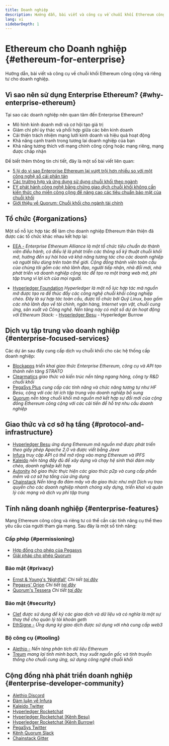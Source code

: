 ```yaml
---
title: Doanh nghiệp
description: Hướng dẫn, bài viết và công cụ về chuỗi khối Ethereum công cộng và riêng tư cho doanh nghiệp
lang: vi
sidebarDepth: 1
---
```


# Ethereum cho Doanh nghiệp {#ethereum-for-enterprise}

<FeaturedText>Hướng dẫn, bài viết và công cụ về chuỗi khối Ethereum công cộng và riêng tư cho doanh nghiệp.</FeaturedText>

## Vì sao nên sử dụng Enterprise Ethereum? {#why-enterprise-ethereum}

Tại sao các doanh nghiệp nên quan tâm đến Enterprise Ethereum?

- Mô hình kinh doanh mới và cơ hội tạo giá trị
- Giảm chi phí ủy thác và phối hợp giữa các bên kinh doanh
- Cải thiện trách nhiệm mạng lưới kinh doanh và hiệu quả hoạt động
- Khả năng cạnh tranh trong tương lai doanh nghiệp của bạn
- Khả năng tương thích với mạng chính công cộng hoặc mạng riêng, mạng được chấp nhận

Để biết thêm thông tin chi tiết, đây là một số bài viết liên quan:

- [5 lý do vì sao Enterprise Ethereum lại vượt trội hơn nhiều so với một công nghệ sổ cái phân tán](https://media.consensys.net/5-reasons-why-enterprise-ethereum-is-so-much-more-than-a-distributed-ledger-technology-c9a89db82cb5)
- [Các trường hợp và ứng dụng sử dụng chuỗi khối theo ngành](https://media.consensys.net/enterprise-ethereum-blockchain-use-cases-and-applications-by-industry-3914d1210049)
- [EY phát hành công nghệ bằng chứng giao dịch chuỗi khối không cần kiến ​​thức cho miền công cộng để nâng cao các tiêu chuẩn bảo mật của chuỗi khối](https://www.ey.com/en_gl/news/2019/04/ey-releases-zero-knowledge-proof-blockchain-transaction-technology-to-the-public-domain-to-advance-blockchain-privacy-standards)
- [Giới thiệu về Quorum: Chuỗi khối cho ngành tài chính](https://medium.com/blockchain-at-berkeley/introduction-to-quorum-blockchain-for-the-financial-sector-58813f84e88c)

## Tổ chức {#organizations}

Một số nỗ lực hợp tác để làm cho doanh nghiệp Ethereum thân thiện đã được các tổ chức khác nhau kết hợp lại:

- [EEA -](https://entethalliance.org/) _Enterprise Ethereum Alliance là một tổ chức tiêu chuẩn do thành viên điều hành, có điều lệ là phát triển các thông số kỹ thuật chuỗi khối mở, hướng đến sự hài hòa và khả năng tương tác cho các doanh nghiệp và người tiêu dùng trên toàn thế giới. Cộng đồng thành viên toàn cầu của chúng tôi gồm các nhà lãnh đạo, người tiếp nhận, nhà đổi mới, nhà phát triển và doanh nghiệp cộng tác để tạo ra một trang web mở, phi tập trung vì lợi ích của mọi người._

- [Hyperledger Foundation](https://hyperledger.org) _Hyperledger là một nỗ lực hợp tác mã nguồn mở được tạo ra để thúc đẩy các công nghệ chuỗi khối công nghiệp chéo. Đây là sự hợp tác toàn cầu, được tổ chức bởi Quỹ Linux, bao gồm các nhà lãnh đạo về tài chính, ngân hàng, Internet vạn vật, chuỗi cung ứng, sản xuất và Công nghệ._ _Nền tảng này có một số dự án hoạt động với Ethereum Stack:_ - [Hyperledger Besu](https://www.hyperledger.org/blog/2019/08/29/announcing-hyperledger-besu) - Hyperledger Burrow

## Dịch vụ tập trung vào doanh nghiệp {#enterprise-focused-services}

Các dự án sau đây cung cấp dịch vụ chuỗi khối cho các hệ thống cấp doanh nghiệp:

- [Blockapps](https://blockapps.net/) _triển khai giao thức Enterprise Ethereum, công cụ và API tạo thành nền tảng STRATO_
- [Clearmatics](https://www.clearmatics.com/about) _giao thức và kiến ​​trúc nền tảng ngang hàng, công ty R&D chuỗi khối_
- [PegaSys Plus](https://pegasys.tech/enterprise/) _cung cấp các tính năng và chức năng tương tự như HF Besu, cộng với các lợi ích tập trung vào doanh nghiệp bổ sung_
- [Quorum](https://docs.goquorum.consensys.io/) _nền tảng chuỗi khối mã nguồn mở kết hợp sự đổi mới của cộng đồng Ethereum công cộng với các cải tiến để hỗ trợ nhu cầu doanh nghiệp_

## Giao thức và cơ sở hạ tầng {#protocol-and-infrastructure}

- [Hyperledger Besu](https://www.hyperledger.org/projects/besu) _ứng dụng Ethereum mã nguồn mở được phát triển theo giấy phép Apache 2.0 và được viết bằng Java_
- [Infura](https://infura.io/) _truy cập API có thể mở rộng vào mạng Ethereum và IPFS_
- [Kaleido](https://kaleido.io/) _nền tảng đầy đủ để xây dựng và chạy hệ sinh thái đám mây chéo, doanh nghiệp kết hợp_
- [Autonity](https://www.clearmatics.com/about/) _bộ giao thức thực hiện các giao thức p2p và cung cấp phần mềm và cơ sở hạ tầng của ứng dụng_
- [Chainstack](https://chainstack.com/) _Nền tảng đa đám mây và đa giao thức như một Dịch vụ trao quyền cho các doanh nghiệp nhanh chóng xây dựng, triển khai và quản lý các mạng và dịch vụ phi tập trung_

## Tính năng doanh nghiệp {#enterprise-features}

Mạng Ethereum công cộng và riêng tư có thể cần các tính năng cụ thể theo yêu cầu của người tham gia mạng. Sau đây là một số tính năng:

### Cấp phép {#permissioning}

- [Hợp đồng cho phép của Pegasys](https://github.com/PegaSysEng/permissioning-smart-contracts)
- [Giải pháp cho phép Quorum](https://github.com/jpmorganchase/quorum/wiki/Security)

### Bảo mật {#privacy}

- [Ernst & Young's ‘Nightfall'](https://github.com/EYBlockchain/nightfall) _Chi tiết [tại đây](https://bravenewcoin.com/insights/ernst-and-young-rolls-out-'nightfall-to-enable-private-transactions-on)_
- [Pegasys' Orion](https://docs.pantheon.pegasys.tech/en/stable/Concepts/Privacy/Privacy-Overview/) _Chi tiết [tại đây](https://pegasys.tech/privacy-in-pantheon-how-it-works-and-why-your-enterprise-should-care/)_
- [Quorum's Tessera](https://docs.goquorum.consensys.io/concepts/privacy#private-transaction-manager/) _Chi tiết [tại đây](https://github.com/jpmorganchase/tessera/wiki/How-Tessera-works)_

### Bảo mật {#security}

- [Clef](https://geth.ethereum.org/docs/clef/tutorial) _được sử dụng để ký các giao dịch và dữ liệu và có nghĩa là một sự thay thế cho quản lý tài khoản geth_
- [EthSigne -](https://github.com/ConsenSys/ethsigner) _Ứng dụng ký giao dịch được sử dụng với nhà cung cấp web3_

### Bộ công cụ {#tooling}

- [Alethio -](https://explorer.aleth.io/) _Nền tảng phân tích dữ liệu Ethereum_
- [Treum](https://consensys.io/blog/consensys-acquires-treum) _mang lại tính minh bạch, truy xuất nguồn gốc và tính truyền thống cho chuỗi cung ứng, sử dụng công nghệ chuỗi khối_

## Cộng đồng nhà phát triển doanh nghiệp {#enterprise-developer-community}

- [Alethio Discord](https://discord.gg/d2t8NuU)
- [Đàm luận về Infura](https://community.infura.io/)
- [Kaleido Twitter](https://twitter.com/Kaleido_io)
- [Hyperledger Rocketchat](https://chat.hyperledger.org/)
- [Hyperledger Rocketchat ̣̣̣(Kênh Besu)](https://chat.hyperledger.org/channel/besu)
- [Hyperledger Rocketchat (Kênh Burrow)](https://chat.hyperledger.org/channel/burrow)
- [PegaSys Twitter](https://twitter.com/Kaleido_io)
- [Kênh Quorum Slack](http://bit.ly/quorum-slack)
- [Chainstack Gitter](https://gitter.im/chainstack/Lobby)
